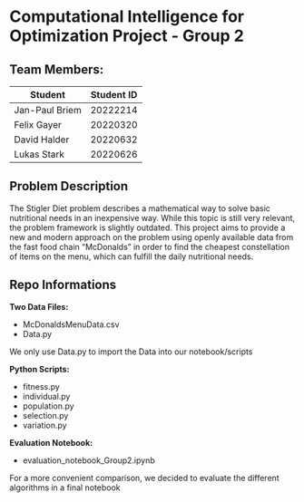 # Computational Intelligence for Optimization Project - Group 2

## Team Members:
|**Student**    |**Student ID**    |
|---------------|------------------|
|Jan-Paul Briem |20222214          |
|Felix Gayer    |20220320          |
|David Halder   |20220632          |
|Lukas Stark    |20220626          |

## Problem Description
The Stigler Diet problem describes a mathematical way to solve basic nutritional needs in an inexpensive way. While this topic is still very relevant, the problem framework is slightly outdated. This project aims to provide a new and modern approach on the problem using openly available data from the fast food chain “McDonalds” in order to find the cheapest constellation of items on the menu, which can fulfill the daily nutritional needs.

## Repo Informations
**Two Data Files:**
- McDonaldsMenuData.csv
- Data.py

We only use Data.py to import the Data into our notebook/scripts

**Python Scripts:**
- fitness.py
- individual.py
- population.py
- selection.py
- variation.py

**Evaluation Notebook:**
- evaluation_notebook_Group2.ipynb

For a more convenient comparison, we decided to evaluate the different algorithms in a final notebook
